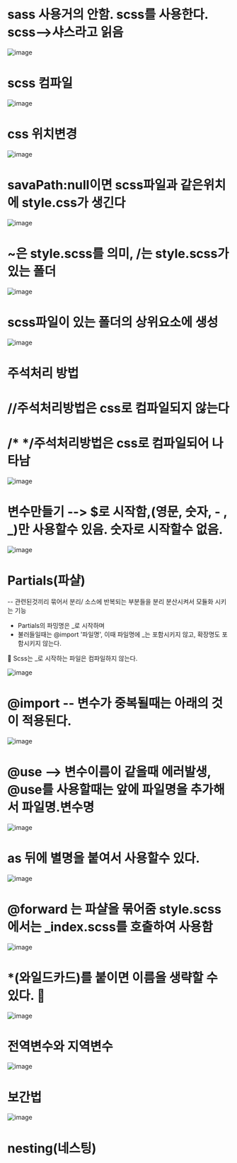 # sass 사용거의 안함. scss를 사용한다.  scss-->샤스라고 읽음

![image](https://github.com/understanding963852/sass/assets/60366769/1817c33d-2d69-43fd-8cc3-7c141c0a4712)


# scss 컴파일

![image](https://github.com/understanding963852/sass/assets/60366769/c555dd17-9130-4f49-877b-00f0077ace3d)

# css 위치변경
![image](https://github.com/understanding963852/sass/assets/60366769/14e35178-6cae-4918-9f33-1814977e3281)

# savaPath:null이면 scss파일과 같은위치에 style.css가 생긴다
![image](https://github.com/understanding963852/sass/assets/60366769/da95b41f-4e36-45c1-a5cd-028f85e77fac)

# ~은 style.scss를 의미, /는 style.scss가있는 폴더
![image](https://github.com/understanding963852/sass/assets/60366769/0cf04327-21e3-4995-ae2b-473069cb02c8)

# scss파일이 있는 폴더의 상위요소에 생성
![image](https://github.com/understanding963852/sass/assets/60366769/6aa860b7-7b4e-43f4-a96b-8f2c422fb617)

# 주석처리 방법
#  //주석처리방법은 css로 컴파일되지 않는다
#  /*  */주석처리방법은 css로 컴파일되어 나타남
![image](https://github.com/understanding963852/sass/assets/60366769/08be5031-4a6c-42bb-b0ee-711d42737545)

# 변수만들기 --> $로 시작함,(영문, 숫자, - , _)만 사용할수 있음. 숫자로 시작할수 없음.
![image](https://github.com/understanding963852/sass/assets/60366769/fc7da532-5e88-44d0-adb8-b79d0bb66b8a)

# Partials(파샬)
  -- 관련된것끼리 묶어서 분리/ 소스에 반복되는 부분들을 분리 분산시켜서 모듈화 시키는 기능
  
  * Partials의 파밍명은 _로 시작하며
  * 불러들일때는 @import '파일명',   이때 파일명에 _는 포함시키지 않고, 확장명도 포함시키지 않는다.
  
  💠  Scss는 _로 시작하는 파일은 컴파일하지 않는다.
  
  ![image](https://github.com/understanding963852/sass/assets/60366769/e5e45fd1-c9a3-41cd-9d6e-c4c598ce8ad9)
  
  # @import -- 변수가 중복될때는 아래의 것이 적용된다. 
  
  ![image](https://github.com/understanding963852/sass/assets/60366769/611e8060-de4c-410f-8fb8-fbe56eb20e26)

  
  # @use  --> 변수이름이 같을때 에러발생, @use를 사용할때는 앞에 파일명을 추가해서 파일명.변수명
  ![image](https://github.com/understanding963852/sass/assets/60366769/f2b971fc-5241-4929-868d-34d411615bf1)

# as 뒤에 별명을 붙여서 사용할수 있다.
![image](https://github.com/understanding963852/sass/assets/60366769/3d2a6231-a0ae-4cdc-9476-f3f06c4c39a4)

 # @forward 는 파샬을 묶어줌  style.scss에서는 _index.scss를 호출하여 사용함
![image](https://github.com/understanding963852/sass/assets/60366769/a21e4ddb-e47a-4ac7-96ca-b73c72c0db57)

# *(와일드카드)를 붙이면 이름을 생략할 수 있다. 🚡
![image](https://github.com/dddd1215/sass/assets/129017020/1960b8cd-0d51-4564-a204-2ac415394b49)

# 전역변수와 지역변수
![image](https://github.com/dddd1215/sass/assets/129017020/f22e62c1-58df-4fdf-85b4-0868a33f8e91)

# 보간법
![image](https://github.com/dddd1215/sass/assets/129017020/bb7843e5-60a4-4322-bbb3-428b2af7b82d)

# nesting(네스팅)
